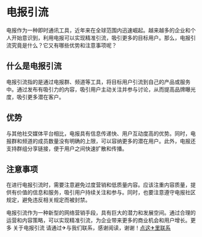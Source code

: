 # 电报引流

电报作为一种即时通讯工具，近年来在全球范围内迅速崛起。越来越多的企业和个人开始意识到，利用电报可以实现精准引流，吸引更多的目标用户。那么，电报引流究竟是什么？它又有哪些优势和注意事项呢？

## 什么是电报引流

电报引流指的是通过电报群、频道等工具，将目标用户引流到自己的产品或服务中。通过发布有吸引力的内容，吸引用户主动关注并参与讨论，从而提高品牌曝光度，吸引更多潜在客户。

## 优势

与其他社交媒体平台相比，电报具有信息传递快、用户互动度高的优势。同时，电报群和频道的成员数量没有明确的上限，可以容纳更多的潜在用户。此外，电报还支持群组分享链接，便于用户之间快速扩散和传播。

## 注意事项

在进行电报引流时，需要注意避免过度营销和低质量内容。应该注重内容质量，提供有价值的信息和服务，吸引用户持续关注和参与。同时，也要注意遵守电报社区规定，避免违反相关规定而被封禁。

电报引流作为一种新型的网络营销手段，具有巨大的潜力和发展空间。通过合理的运营和内容策略，可以实现精准引流，为企业带来更多的商业机会和用户增长。更多 关于电报引流 请通过✈与我们联系，感谢阅读，谢谢！[点这✈里联系](https://sms.k02.cc)